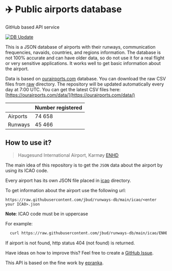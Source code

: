 # ✈️ Public airports database

GitHub based API service

[![DB Update](https://github.com/jbud/runways-db/actions/workflows/db-update.yml/badge.svg?branch=main)](https://github.com/jbud/runways-db/actions/workflows/db-update.yml)

This is a JSON database of airports with their runways, communication frequencies, navaids, countries, and regions information. The database is not 100% accurate and can have older data, so do not use it for a real flight or very sensitive applications. It works well to get basic information about the airport.

Data is based on [ourairports.com](https://ourairports.com/) database. You can download the raw CSV files from [raw](https://github.com/jbud/runways-db/tree/main/raw) directory.
The repository will be updated automatically every day at 7:00 UTC. You can get the latest CSV files here: [https://ourairports.com/data/](https://ourairports.com/data/)

|                 | Number registered |
| --------------- | ----------------- |
| Airports        | 74 658            |
| Runways         | 45 466            |

## How to use it?

> Haugesund International Airport, Karmøy [ENHD](https://github.com/jbud/runways-db/blob/main/icao/ENHD.json)

The main idea of this repository is to get the `JSON` data about the airport by using its ICAO code.

Every airport has its own JSON file placed in [icao](https://github.com/jbud/runways-db/tree/main/icao) directory.

To get information about the airport use the following url:

`https://raw.githubusercontent.com/jbud/runways-db/main/icao/<enter your ICAO>.json`

**Note**: ICAO code must be in uppercase

For example:

```bash
  curl https://raw.githubusercontent.com/jbud/runways-db/main/icao/ENHD.json
```

If airport is not found, http status 404 (not found) is returned.

Have ideas on how to improve this? Feel free to create a [GitHub Issue](https://github.com/jbud/runways-db/issues).

This API is based on the fine work by [epranka](https://github.com/epranka/airports-db).
